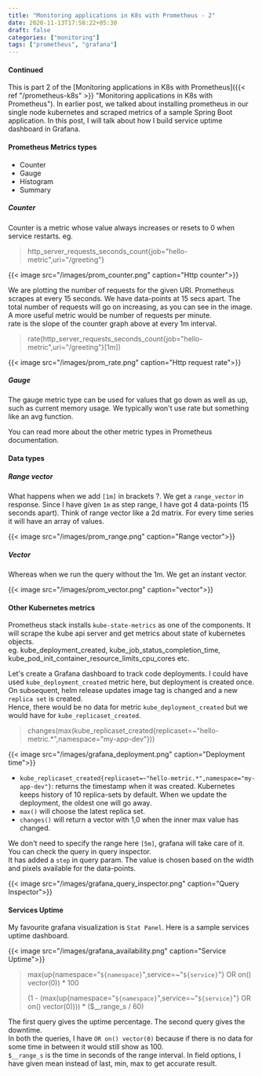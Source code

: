 ```yaml
---
title: "Monitoring applications in K8s with Prometheus - 2"
date: 2020-11-13T17:58:22+05:30
draft: false
categories: ["monitoring"]
tags: ["prometheus", "grafana"]
---
```


#### Continued
This is part 2 of the [Monitoring applications in K8s with Prometheus]({{< ref "/prometheus-k8s" >}} "Monitoring applications in K8s with Prometheus").
In earlier post, we talked about installing prometheus in our single node kubernetes and scraped metrics of a sample Spring Boot application.
In this post, I will talk about how I build service uptime dashboard in Grafana.

#### Prometheus Metrics types
* Counter
* Gauge
* Histogram
* Summary

##### Counter
Counter is a metric whose value always increases or resets to 0 when service restarts. eg.
> http_server_requests_seconds_count{job="hello-metric",uri="/greeting"}

{{< image src="/images/prom_counter.png" caption="Http counter">}}

We are plotting the number of requests for the given URI. Prometheus scrapes at every 15 seconds. We have data-points at 15 secs apart.
The total number of requests will go on increasing, as you can see in the image. A more useful metric would be number of requests per minute.  
rate is the slope of the counter graph above at every 1m interval.  

> rate(http_server_requests_seconds_count{job="hello-metric",uri="/greeting"}[1m])

{{< image src="/images/prom_rate.png" caption="Http request rate">}}

##### Gauge
The gauge metric type can be used for values that go down as well as up, such as current memory usage. We typically won't use rate but something like an avg function.

You can read more about the other metric types in Prometheus documentation.

#### Data types
##### Range vector
What happens when we add `[1m]` in brackets ?. We get a `range_vector` in response.
Since I have given `1m` as step range, I have got 4 data-points (15 seconds apart). Think of range vector like a 2d matrix. For every time series it will have an array of values.

{{< image src="/images/prom_range.png" caption="Range vector">}}

##### Vector
Whereas when we run the query without the 1m. We get an instant vector.

{{< image src="/images/prom_vector.png" caption="vector">}}

#### Other Kubernetes metrics
Prometheus stack installs `kube-state-metrics` as one of the components. It will scrape the kube api server and get metrics about state of kubernetes objects.  
eg. kube_deployment_created, kube_job_status_completion_time, kube_pod_init_container_resource_limits_cpu_cores etc.

Let's create a Grafana dashboard to track code deployments. I could have used `kube_deployment_created` metric here,
but deployment is created once. On subsequent, helm release updates image tag is changed and a new `replica set` is created.  
Hence, there would be no data for metric `kube_deployment_created` but we would have for `kube_replicaset_created`.

> changes(max(kube_replicaset_created{replicaset=~"hello-metric.*",namespace="my-app-dev"}))

{{< image src="/images/grafana_deployment.png" caption="Deployment time">}}

* `kube_replicaset_created{replicaset=~"hello-metric.*",namespace="my-app-dev"}`: returns the timestamp when it was created. Kubernetes keeps history of 10 replica-sets by default.
 When we update the deployment, the oldest one will go away.
* `max()` will choose the latest replica set.
* `changes()` will return a vector with 1,0 when the inner max value has changed.

We don't need to specify the range here `[5m]`, grafana will take care of it. You can check the query in query inspector.  
It has added a `step` in query param. The value is chosen based on the width and pixels available for the data-points.

{{< image src="/images/grafana_query_inspector.png" caption="Query Inspector">}}


#### Services Uptime
My favourite grafana visualization is `Stat Panel`. Here is a sample services uptime dashboard.

{{< image src="/images/grafana_availability.png" caption="Service Uptime">}}

>  max(up{namespace="`${namespace}`",service=~"`${service}`"} OR on() vector(0)) * 100
>  
>  (1 - (max(up{namespace="`${namespace}`",service=~"`${service}`"} OR on() vector(0)))) * ($__range_s / 60)


The first query gives the uptime percentage. The second query gives the downtime.  
In both the queries, I have `OR on() vector(0)` because if there is no data for some time in between it would still show as 100.  
`$__range_s` is the time in seconds of the range interval. In field options, I have given mean instead of last, min, max to get accurate result.












